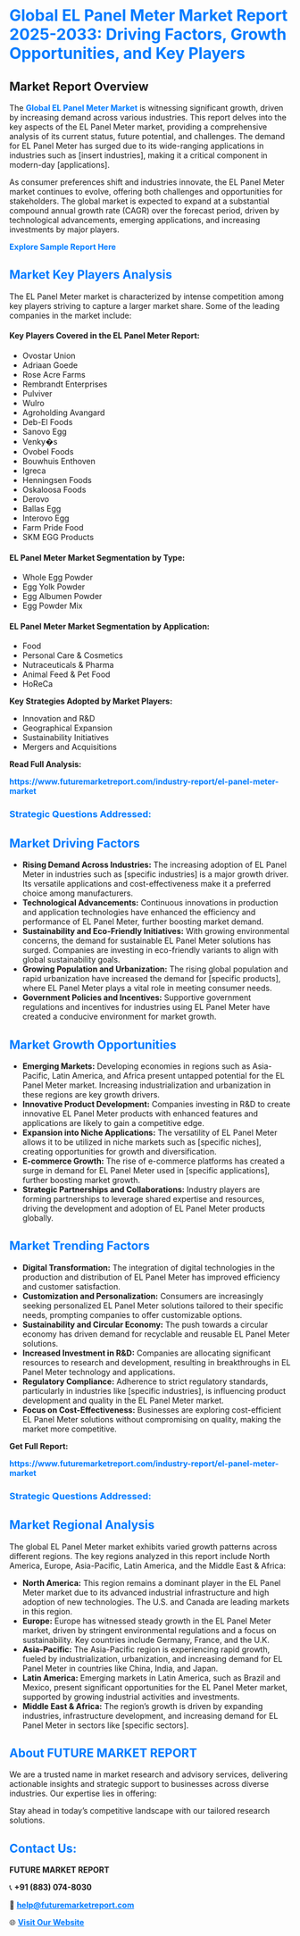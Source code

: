 <h1 style="color: #007BFF;">Global EL Panel Meter Market Report 2025-2033: Driving Factors, Growth Opportunities, and Key Players</h1>

<section id="overview">
<h2>Market Report Overview</h2>
<p>The <a href="https://www.futuremarketreport.com/industry-report/el-panel-meter-market" style="color: #007BFF; text-decoration: none;"><strong>Global EL Panel Meter Market</strong></a> is witnessing significant growth, driven by increasing demand across various industries. This report delves into the key aspects of the EL Panel Meter market, providing a comprehensive analysis of its current status, future potential, and challenges. The demand for EL Panel Meter has surged due to its wide-ranging applications in industries such as [insert industries], making it a critical component in modern-day [applications].</p>
<p>As consumer preferences shift and industries innovate, the EL Panel Meter market continues to evolve, offering both challenges and opportunities for stakeholders. The global market is expected to expand at a substantial compound annual growth rate (CAGR) over the forecast period, driven by technological advancements, emerging applications, and increasing investments by major players.</p>
</section>

<section id="overview">
<p><a href="https://www.futuremarketreport.com/request-sample/reportId=34505" style="color: #007BFF; text-decoration: none;"><strong>Explore Sample Report Here</strong></a></p>
</section>

<section id="key-players">
<h2 style="color: #007BFF;">Market Key Players Analysis</h2>
<p>The EL Panel Meter market is characterized by intense competition among key players striving to capture a larger market share. Some of the leading companies in the market include:</p>
<h4>Key Players Covered in the EL Panel Meter Report:</h4>
<ul><li>Ovostar Union</li><li>Adriaan Goede</li><li>Rose Acre Farms</li><li>Rembrandt Enterprises</li><li>Pulviver</li><li>Wulro</li><li>Agroholding Avangard</li><li>Deb-El Foods</li><li>Sanovo Egg</li><li>Venky�s</li><li>Ovobel Foods</li><li>Bouwhuis Enthoven</li><li>Igreca</li><li>Henningsen Foods</li><li>Oskaloosa Foods</li><li>Derovo</li><li>Ballas Egg</li><li>Interovo Egg</li><li>Farm Pride Food</li><li>SKM EGG Products</li></ul>
<h4>EL Panel Meter Market Segmentation by Type:</h4>
<ul><li>Whole Egg Powder</li><li>Egg Yolk Powder</li><li>Egg Albumen Powder</li><li>Egg Powder Mix</li></ul>

<h4>EL Panel Meter Market Segmentation by Application:</h4>
<ul><li>Food</li><li>Personal Care &amp; Cosmetics</li><li>Nutraceuticals &amp; Pharma</li><li>Animal Feed &amp; Pet Food</li><li>HoReCa</li></ul>
<p><strong>Key Strategies Adopted by Market Players:</strong></p>
<ul>
<li>Innovation and R&D</li>
<li>Geographical Expansion</li>
<li>Sustainability Initiatives</li>
<li>Mergers and Acquisitions</li>
</ul>
</section>

<section>
<p><strong>Read Full Analysis: </strong></p><a href="https://www.futuremarketreport.com/industry-report/el-panel-meter-market" style="color: #007BFF; text-decoration: none;"><strong>https://www.futuremarketreport.com/industry-report/el-panel-meter-market</strong></a>
<h3 style="color: #007BFF;">Strategic Questions Addressed:</h3>
</section>

<section id="driving-factors">
<h2 style="color: #007BFF;">Market Driving Factors</h2>
<ul>
<li><strong>Rising Demand Across Industries:</strong> The increasing adoption of EL Panel Meter in industries such as [specific industries] is a major growth driver. Its versatile applications and cost-effectiveness make it a preferred choice among manufacturers.</li>
<li><strong>Technological Advancements:</strong> Continuous innovations in production and application technologies have enhanced the efficiency and performance of EL Panel Meter, further boosting market demand.</li>
<li><strong>Sustainability and Eco-Friendly Initiatives:</strong> With growing environmental concerns, the demand for sustainable EL Panel Meter solutions has surged. Companies are investing in eco-friendly variants to align with global sustainability goals.</li>
<li><strong>Growing Population and Urbanization:</strong> The rising global population and rapid urbanization have increased the demand for [specific products], where EL Panel Meter plays a vital role in meeting consumer needs.</li>
<li><strong>Government Policies and Incentives:</strong> Supportive government regulations and incentives for industries using EL Panel Meter have created a conducive environment for market growth.</li>
</ul>
</section>

<section id="growth-opportunities">
<h2 style="color: #007BFF;">Market Growth Opportunities</h2>
<ul>
<li><strong>Emerging Markets:</strong> Developing economies in regions such as Asia-Pacific, Latin America, and Africa present untapped potential for the EL Panel Meter market. Increasing industrialization and urbanization in these regions are key growth drivers.</li>
<li><strong>Innovative Product Development:</strong> Companies investing in R&D to create innovative EL Panel Meter products with enhanced features and applications are likely to gain a competitive edge.</li>
<li><strong>Expansion into Niche Applications:</strong> The versatility of EL Panel Meter allows it to be utilized in niche markets such as [specific niches], creating opportunities for growth and diversification.</li>
<li><strong>E-commerce Growth:</strong> The rise of e-commerce platforms has created a surge in demand for EL Panel Meter used in [specific applications], further boosting market growth.</li>
<li><strong>Strategic Partnerships and Collaborations:</strong> Industry players are forming partnerships to leverage shared expertise and resources, driving the development and adoption of EL Panel Meter products globally.</li>
</ul>
</section>

<section id="trending-factors">
<h2 style="color: #007BFF;">Market Trending Factors</h2>
<ul>
<li><strong>Digital Transformation:</strong> The integration of digital technologies in the production and distribution of EL Panel Meter has improved efficiency and customer satisfaction.</li>
<li><strong>Customization and Personalization:</strong> Consumers are increasingly seeking personalized EL Panel Meter solutions tailored to their specific needs, prompting companies to offer customizable options.</li>
<li><strong>Sustainability and Circular Economy:</strong> The push towards a circular economy has driven demand for recyclable and reusable EL Panel Meter solutions.</li>
<li><strong>Increased Investment in R&D:</strong> Companies are allocating significant resources to research and development, resulting in breakthroughs in EL Panel Meter technology and applications.</li>
<li><strong>Regulatory Compliance:</strong> Adherence to strict regulatory standards, particularly in industries like [specific industries], is influencing product development and quality in the EL Panel Meter market.</li>
<li><strong>Focus on Cost-Effectiveness:</strong> Businesses are exploring cost-efficient EL Panel Meter solutions without compromising on quality, making the market more competitive.</li>
</ul>
</section>

<section>
<p><strong>Get Full Report: </strong></p><a href="https://www.futuremarketreport.com/industry-report/el-panel-meter-market" style="color: #007BFF; text-decoration: none;"><strong>https://www.futuremarketreport.com/industry-report/el-panel-meter-market</strong></a>
<h3 style="color: #007BFF;">Strategic Questions Addressed:</h3>
</section>


<section id="regional-analysis">
<h2 style="color: #007BFF;">Market Regional Analysis</h2>
<p>The global EL Panel Meter market exhibits varied growth patterns across different regions. The key regions analyzed in this report include North America, Europe, Asia-Pacific, Latin America, and the Middle East & Africa:</p>
<ul>
<li><strong>North America:</strong> This region remains a dominant player in the EL Panel Meter market due to its advanced industrial infrastructure and high adoption of new technologies. The U.S. and Canada are leading markets in this region.</li>
<li><strong>Europe:</strong> Europe has witnessed steady growth in the EL Panel Meter market, driven by stringent environmental regulations and a focus on sustainability. Key countries include Germany, France, and the U.K.</li>
<li><strong>Asia-Pacific:</strong> The Asia-Pacific region is experiencing rapid growth, fueled by industrialization, urbanization, and increasing demand for EL Panel Meter in countries like China, India, and Japan.</li>
<li><strong>Latin America:</strong> Emerging markets in Latin America, such as Brazil and Mexico, present significant opportunities for the EL Panel Meter market, supported by growing industrial activities and investments.</li>
<li><strong>Middle East & Africa:</strong> The region’s growth is driven by expanding industries, infrastructure development, and increasing demand for EL Panel Meter in sectors like [specific sectors].</li>
</ul>
</section>

<footer>
<h2 style="color: #007BFF;">About FUTURE MARKET REPORT</h2>
<p>We are a trusted name in market research and advisory services, delivering actionable insights and strategic support to businesses across diverse industries. Our expertise lies in offering:</p>

<p>Stay ahead in today’s competitive landscape with our tailored research solutions.</p>

<h2 style="color: #007BFF;">Contact Us:</h2>
<p><strong>FUTURE MARKET REPORT</strong></p>
<p>📞 <strong>+91 (883) 074-8030</strong></p>
<p>📧 <strong><a href="mailto:help@futuremarketreport.com" style="color: #007BFF;">help@futuremarketreport.com</a></strong></p>
<p>🌐 <strong><a href="https://www.futuremarketreport.com/" style="color: #007BFF;">Visit Our Website</a></strong></p>
</footer>